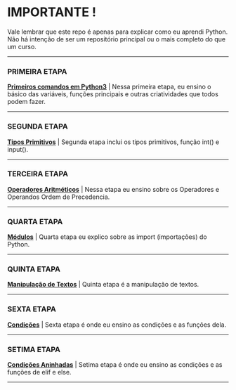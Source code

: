 # IMPORTANTE ! 
Vale lembrar que este repo é apenas para explicar como eu aprendi Python. Não há intenção de ser um repositório principal ou o mais completo do que um curso.
<hr>

### PRIMEIRA ETAPA
**[Primeiros comandos em Python3](./1-%20Primeiros%20comandos%20em%20Python3.md)**
| Nessa primeira etapa, eu ensino o básico das variáveis, funções principais e outras criatividades que todos podem fazer.
<hr>

### SEGUNDA ETAPA
**[Tipos Primitivos](./2-%20Tipos%20Primitivos.md)**
| Segunda etapa inclui os tipos primitivos, função int() e input().
<hr>

### TERCEIRA ETAPA
**[Operadores Aritméticos](./3-%20Operadores%20Aritméticos.md)**
| Nessa etapa eu ensino sobre os Operadores e Operandos Ordem de Precedencia.
<hr>

### QUARTA ETAPA
**[Módulos](./4-%20Utilizando%20Módulos.md)**
| Quarta etapa eu explico sobre as import (importações) do Python.
<hr>

### QUINTA ETAPA
**[Manipulação de Textos](./5-%20Manipulando%20Texto.md)**
| Quinta etapa é a manipulação de textos.
<hr>

### SEXTA ETAPA
**[Condições](./6-%20Condições.md)**
| Sexta etapa é onde eu ensino as condições e as funções dela.
<hr>

### SETIMA ETAPA
**[Condições Aninhadas](./7-%20Condições%20Aninhadas.md)**
| Setima etapa é onde eu ensino as condições e as funções de elif e else.
<hr>